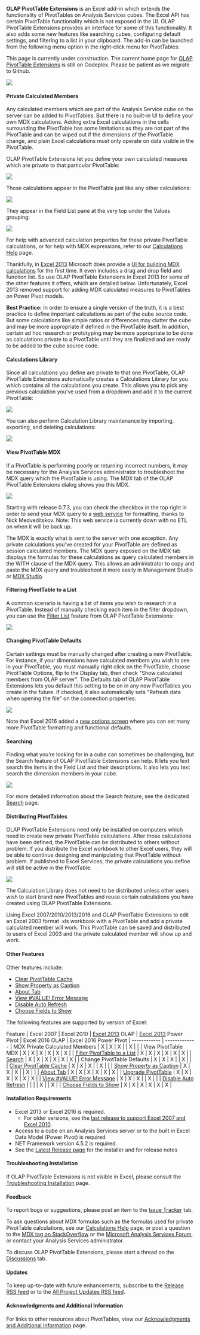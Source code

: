 **OLAP PivotTable Extensions** is an Excel add-in which extends the functionality of PivotTables on Analysis Services cubes. The Excel API has certain PivotTable functionality which is not exposed in the UI. OLAP PivotTable Extensions provides an interface for some of this functionality. It also adds some new features like searching cubes, configuring default settings, and filtering to a list in your clipboard. The add-in can be launched from the following menu option in the right-click menu for PivotTables:

This page is currently under construction. The current home page for [OLAP PivotTable Extensions](http://olappivottableextend.codeplex.com/) is still on Codeplex. Please be patient as we migrate to Github.


![](Home_menu.png)

#### Private Calculated Members

Any calculated members which are part of the Analysis Service cube on the server can be added to PivotTables. But there is no built-in UI to define your own MDX calculations. Adding extra Excel calculations in the cells surrounding the PivotTable has some limitations as they are not part of the PivotTable and can be wiped out if the dimensions of the PivotTable change, and plain Excel calculations must only operate on data visible in the PivotTable.

OLAP PivotTable Extensions let you define your own calculated measures which are private to that particular PivotTable:

![](Home_AvgTaxFormula.png)

Those calculations appear in the PivotTable just like any other calculations:

![](Home_AvgTaxPivotTable.png)

They appear in the Field List pane at the very top under the Values grouping:

![](Home_AvgTaxFieldList.png)

For help with advanced calculation properties for these private PivotTable calculations, or for help with MDX expressions, refer to our [Calculations Help](Calculations-Help) page.

Thankfully, in [Excel 2013](Excel-2013) Microsoft does provide a [UI for building MDX calculations](Excel-2013) for the first time. It even includes a drag and drop field and function list. So use OLAP PivotTable Extensions in Excel 2013 for some of the other features it offers, which are detailed below. Unfortunately, Excel 2013 removed support for adding MDX calculated measures to PivotTables on Power Pivot models.

**Best Practice:** In order to ensure a single version of the truth, it is a best practice to define important calculations as part of the cube source code. But some calculations like simple ratios or differences may clutter the cube and may be more appropriate if defined in the PivotTable itself. In addition, certain ad hoc research or prototyping may be more appropriate to be done as calculations private to a PivotTable until they are finalized and are ready to be added to the cube source code.


#### Calculations Library

Since all calculations you define are private to that one PivotTable, OLAP PivotTable Extensions automatically creates a Calculations Library for you which contains all the calculations you create. This allows you to pick any previous calculation you've used from a dropdown and add it to the current PivotTable:

![](Home_LibraryDropDown.png)

You can also perform Calculation Library maintenance by importing, exporting, and deleting calculations:

![](Home_Export.png)


#### View PivotTable MDX

If a PivotTable is performing poorly or returning incorrect numbers, it may be necessary for the Analysis Services administrator to troubleshoot the MDX query which the PivotTable is using. The MDX tab of the OLAP PivotTable Extensions dialog shows you this MDX.

![](Home_AvgTaxMDX2.png)

Starting with release 0.7.3, you can check the checkbox in the top right in order to send your MDX query to a [web service](http://blogs.msdn.com/b/business_intelligence_labs/archive/2011/09/13/format-mdx-amp-dax-web-service-for-formatting-is-available.aspx) for formatting, thanks to Nick Medveditskov. Note: This web service is currently down with no ETL on when it will be back up.

The MDX is exactly what is sent to the server with one exception. Any private calculations you've created for your PivotTable are defined as session calculated members. The MDX query exposed on the MDX tab displays the formulas for these calculations as query calculated members in the WITH clause of the MDX query. This allows an administrator to copy and paste the MDX query and troubleshoot it more easily in Management Studio or [MDX Studio](https://www.sqlbi.com/tools/mdx-studio/).


#### Filtering PivotTable to a List

A common scenario is having a list of items you wish to research in a PivotTable. Instead of manually checking each item in the filter dropdown, you can use the [Filter List](Filter-List) feature from OLAP PivotTable Extensions:

![](Home_FilterListDialog.png)


#### Changing PivotTable Defaults

Certain settings must be manually changed after creating a new PivotTable. For instance, if your dimensions have calculated members you wish to see in your PivotTable, you must manually right click on the PivotTable, choose PivotTable Options, flip to the Display tab, then check "Show calculated members from OLAP server". The Defaults tab of OLAP PivotTable Extensions lets you default this setting to be on in any new PivotTables you create in the future. If checked, it also automatically sets "Refresh data when opening the file" on the connection properties:

![](Home_Defaults.png)

Note that Excel 2016 added a [new options screen](https://support.office.com/en-us/article/Set-PivotTable-default-layout-options-efd8569c-f07a-43c1-9db2-4f2912a0f94e) where you can set many more PivotTable formatting and functional defaults.

#### Searching

Finding what you’re looking for in a cube can sometimes be challenging, but the Search feature of OLAP PivotTable Extensions can help. It lets you text search the items in the Field List and their descriptions. It also lets you text search the dimension members in your cube.

![](Home_SearchTab.png)

For more detailed information about the Search feature, see the dedicated [Search](Search) page.


#### Distributing PivotTables

OLAP PivotTable Extensions need only be installed on computers which need to create new private PivotTable calculations. After those calculations have been defined, the PivotTable can be distributed to others without problem. If you distribute the Excel workbook to other Excel users, they will be able to continue designing and manipulating that PivotTable without problem. If published to Excel Services, the private calculations you define will still be active in the PivotTable.

![](Home_ExcelServices.png)

The Calculation Library does not need to be distributed unless other users wish to start brand new PivotTables and reuse certain calculations you have created using OLAP PivotTable Extensions.

Using Excel 2007/2010/2013/2016 and OLAP PivotTable Extensions to edit an Excel 2003 format .xls workbook with a PivotTable and add a private calculated member will work. This PivotTable can be saved and distributed to users of Excel 2003 and the private calculated member will show up and work.

#### Other Features

Other features include:

* [Clear PivotTable Cache](Clear-PivotTable-Cache)
* [Show Property as Caption](Show-Property-as-Caption)
* [About Tab](About-Tab)
* [View #VALUE! Error Message](View-Error-Message)
* [Disable Auto Refresh](Disable-Auto-Refresh)
* [Choose Fields to Show](Choose-Fields-to-Show)

The following features are supported by version of Excel:

Feature | Excel 2007 | Excel 2010 | [Excel 2013](Excel-2013) OLAP | [Excel 2013](Excel-2013) Power Pivot | Excel 2016 OLAP | Excel 2016 Power Pivot |
------------ | -------------
| MDX Private Calculated Members | X | X | X |  | X |  |
| View PivotTable MDX | X | X | X | X | X | X |
| [Filter PivotTable to a List](Filter-List) | X | X | X | X | X | X |
| [Search](Search) | X | X | X | X | X | X |
| Change PivotTable Defaults | X | X | X |  | X |  |
| [Clear PivotTable Cache](Clear-PivotTable-Cache) | X | X | X |  | X |  | 
| [Show Property as Caption](Show-Property-as-Caption) | X | X | X |  | X |  |
| [About Tab](About-Tab) | X | X | X | X | X | X |
| [Upgrade PivotTable](About-Tab) | X | X | X | X | X | X |
| [View #VALUE! Error Message](View-Error-Message) | X | X | X |  | X |  |
| [Disable Auto Refresh](Disable-Auto-Refresh) | | | | X |  | X |
| [Choose Fields to Show](Choose-Fields-to-Show) | X | X | X | X | X | X |

#### Installation Requirements

* Excel 2013 or Excel 2016 is required.
	* For older versions, see the [last release to support Excel 2007 and Excel 2010](https://github.com/OlapPivotTableExtensions/OlapPivotTableExtensions/releases/tag/v0.8.4).
* Access to a cube on an Analysis Services server or to the built in Excel Data Model (Power Pivot) is required
* NET Framework version 4.5.2 is required.
* See the [Latest Release page](https://github.com/OlapPivotTableExtensions/OlapPivotTableExtensions/releases/latest) for the installer and for release notes

#### Troubleshooting Installation

If OLAP PivotTable Extensions is not visible in Excel, please consult the [Troubleshooting Installation](Troubleshooting-Installation) page.

#### Feedback

To report bugs or suggestions, please post an item to the [Issue Tracker](http://www.codeplex.com/OlapPivotTableExtend/WorkItem/List.aspx) tab.

To ask questions about MDX formulas such as the formulas used for private PivotTable calculations, see our [Calculations Help](Calculations-Help) page, or post a question to the [MDX tag on StackOverflow](http://stackoverflow.com/questions/tagged/mdx) or the [Microsoft Analysis Services Forum](http://social.msdn.microsoft.com/forums/en-US/sqlanalysisservices/threads/), or contact your Analysis Services administrator.

To discuss OLAP PivotTable Extensions, please start a thread on the [Discussions](http://www.codeplex.com/OlapPivotTableExtend/Thread/List.aspx) tab.


#### Updates

To keep up-to-date with future enhancements, subscribe to the [Release RSS feed](http://olappivottableextend.codeplex.com/project/feeds/rss?ProjectRSSFeed=codeplex%3a%2f%2frelease%2folappivottableextend) or to the [All Project Updates RSS feed](http://olappivottableextend.codeplex.com/project/feeds/rss).

#### Acknowledgments and Additional Information

For links to other resources about PivotTables, view our [Acknowledgments and Additional Information](Acknowledgments-and-Additional-Information) page.